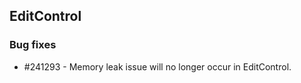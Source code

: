 ## EditControl
  
### Bug fixes

* \#241293 - Memory leak issue will no longer occur in EditControl.
